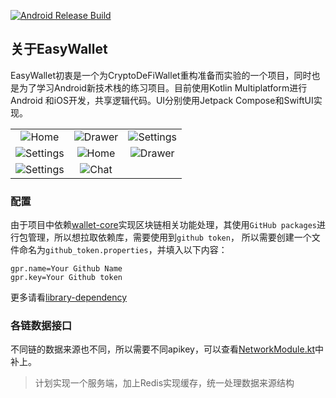 [![Android Release Build](https://github.com/BreakZero/EasyWallet-KMP/actions/workflows/android-build-release.yml/badge.svg)](https://github.com/BreakZero/EasyWallet-KMP/actions/workflows/android-build-release.yml)

## 关于EasyWallet
EasyWallet初衷是一个为CryptoDeFiWallet重构准备而实验的一个项目，同时也是为了学习Android新技术栈的练习项目。目前使用Kotlin Multiplatform进行Android
和iOS开发，共享逻辑代码。UI分别使用Jetpack Compose和SwiftUI实现。

|                                                                                                           |                                                                                                         |                                                                                                           |
|:---------------------------------------------------------------------------------------------------------:|:-------------------------------------------------------------------------------------------------------:|:---------------------------------------------------------------------------------------------------------:|
|   ![Home](https://github.com/BreakZero/EasyWallet-KMP/blob/main/screens/Screenshot_20240111_101720.png)   | ![Drawer](https://github.com/BreakZero/EasyWallet-KMP/blob/main/screens/Screenshot_20240111_101734.png) | ![Settings](https://github.com/BreakZero/EasyWallet-KMP/blob/main/screens/Screenshot_20240111_101801.png) |
| ![Settings](https://github.com/BreakZero/EasyWallet-KMP/blob/main/screens/Screenshot_20240111_101811.png) |  ![Home](https://github.com/BreakZero/EasyWallet-KMP/blob/main/screens/Screenshot_20240111_100157.png)  |  ![Drawer](https://github.com/BreakZero/EasyWallet-KMP/blob/main/screens/Screenshot_20240111_100109.png)  |
| ![Settings](https://github.com/BreakZero/EasyWallet-KMP/blob/main/screens/Screenshot_20240111_100215.png) |  ![Chat](https://github.com/BreakZero/EasyWallet-KMP/blob/main/screens/Screenshot_20240111_100239.png)  |                                                                                                           |                                                                                                           |

### 配置
由于项目中依赖[wallet-core](https://github.com/trustwallet/wallet-core)实现区块链相关功能处理，其使用`GitHub packages`进行包管理，所以想拉取依赖库，需要使用到`github token`，
所以需要创建一个文件命名为`github_token.properties`，并填入以下内容：
```properties
gpr.name=Your Github Name
gpr.key=Your Github token
```
更多请看[library-dependency](https://developer.trustwallet.com/developer/wallet-core/integration-guide/android-guide#adding-library-dependency)

### 各链数据接口
不同链的数据来源也不同，所以需要不同apikey，可以查看[NetworkModule.kt](platform%2Fnetwork%2Fsrc%2FcommonMain%2Fkotlin%2Fcom%2Feasy%2Fwallet%2Fnetwork%2Fdi%2FNetworkModule.kt)中补上。
> 计划实现一个服务端，加上Redis实现缓存，统一处理数据来源结构
